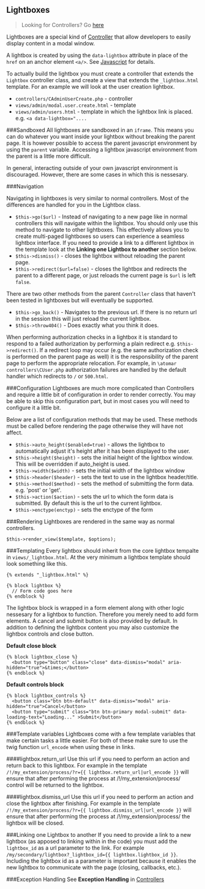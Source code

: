 Lightboxes
----
>Looking for Controllers? Go [here](/admin/documentation/core/Controllers)

Lightboxes are a special kind of [Controller](/admin/documentation/core/Controllers) that allow developers to easily display content in a modal window.

A lightbox is created by using the `data-lightbox` attribute in place of the `href` on an anchor element `<a/>`. See [Javascript](/admin/documentation/core/Javascript) for details.

To actually build the lightbox you must create a controller that extends the `Lightbox` controller class, and create a view that extends the `_lightbox.html` template. For an example we will look at the user creation lightbox.

* `controllers/CAdminUserCreate.php` - controller
* `views/admin/modal.user.create.html` - template
* `views/admin/users.html` - template in which the lightbox link is placed. e.g. `<a data-lightbox="....`

###Sandboxed
All lightboxes are sandboxed in an `iframe`. This means you can do whatever you want inside your lightbox without breaking the parent page. It is however possible to access the parent javascript environment by using the `parent` variable. Accessing a lightbox javascript environment from the parent is a little more difficult.

In general, interacting outside of your own javascript environment is discouraged. However, there are some cases in which this is nessesary.

###Navigation

Navigating in lightboxes is very similar to normal controllers. Most of the differences are handled for you in the Lightbox class.

*   `$this->go($url)` - Instead of navigating to a new page like in normal controllers this will navigate within the lightbox. You should only use this method to navigate to other lightboxes. This effectively allows you to create multi-paged lightboxes so users can experience a seamless lightbox interface. If you need to provide a link to a different lightbox in the template look at the **Linking one Lightbox to another** section below.
*   `$this->dismiss()` - closes the lightbox without reloading the parent page.
*   `$this->redirect($url=false)` - closes the lightbox and redirects the parent to a different page, or just reloads the current page is `$url` is left `false`. 

There are two other methods from the parent `Controller` class that haven't been tested in lightboxes but will eventually be supported.

*   `$this->go_back()` - Navigates to the previous url. If there is no return url in the session this will just reload the current lightbox.
*   `$this->throw404()` - Does exactly what you think it does.

When performing authorization checks in a lightbox it is standard to respond to a failed authorization by performing a plain redirect e.g. `$this->redirect()`. If a redirect loop may occur (e.g. the same authorization check is performed on the parent page as well) it is the responsibility of the parent page to perform the appropriate relocation. For example, in `\atomar
controllers\CUser.php` authorization failures are handled by the default handler which redirects to `/` or `500.html`.

###Configuration
Lightboxes are much more complicated than Controllers and require a little bit of configuration in order to render correctly. You may be able to skip this configuration part, but in most cases you will need to configure it a little bit.

Below are a list of configuration methods that may be used. These methods must be called before rendering the page otherwise they will have not affect.

*   `$this->auto_height($enabled=true)` - allows the lightbox to automatically adjust it's height after it has been displayed to the user.
*   `$this->height($height)` - sets the initial height of the lightbox window. This will be overridden if auto_height is used.
*   `$this->width($width)` - sets the initial width of the lightbox window
*   `$this->header($header)` - sets the text to use in the lightbox header/title. 
*   `$this->method($method)` - sets the method of submitting the form data. e.g. 'post' or 'get'.
*   `$this->action($action)` - sets the url to which the form data is submitted. By default this is the url to the current lightbox.
*   `$this->enctype(enctyp)` - sets the enctype of the form

###Rendering
Lightboxes are rendered in the same way as normal controllers.

    $this->render_view($template, $options);

###Templating
Every lightbox should inherit from the core lightbox tempalte in `views/_lightbox.html`. At the very minimum a lightbox template should look something like this.

    {% extends "_lightbox.html" %}

    {% block lightbox %}
      // Form code goes here
    {% endblock %}

The lightbox block is wrapped in a form element along with other logic nessesary for a lightbox to function. Therefore you merely need to add form elements. A cancel and submit button is also provided by default. In addition to defining the lightbox content you may also customize the lightbox controls and close button.

**Default close block**

    {% block lightbox_close %}
      <button type="button" class="close" data-dismiss="modal" aria-hidden="true">&times;</button>
    {% endblock %}

**Default controls block**

    {% block lightbox_controls %}
      <button class="btn btn-default" data-dismiss="modal" aria-hidden="true">Cancel</button>
      <button type="submit" class="btn btn-primary modal-submit" data-loading-text="Loading..." >Submit</button>
    {% endblock %}

###Template variables
Lightboxes come with a few template variables that make certain tasks a little easier. For both of these make sure to use the twig function `url_encode` when using these in links.

####lightbox.return_url
Use this url if you need to perform an action and return back to this lightbox. For example in the template `/!/my_extension/process/?r={{ lightbox.return_url|url_encode }}` will ensure that after performing the process at /!/my_extension/process/ control will be returned to the lightbox.

####lightbox.dismiss_url
Use this url if you need to perform an action and close the lightbox after finishing. For example in the template `/!/my_extension/process/?r={{ lightbox.dismiss_url|url_encode }}` will ensure that after performing the process at /!/my_extension/process/ the lightbox will be closed.

###Linking one Lightbox to another
If you need to provide a link to a new lightbox (as apposed to linking within in the code) you must add the `lightbox_id` as a url parameter to the link. For example `/my/secondary/lightbox?_lightbox_id={{ lightbox.lightbox_id }}`. Including the lightbox id as a parameter is important because it enables the new lightbox to communicate with the page (closing, callbacks, etc.).

###Exception Handling
See **Exception Handling** in [Controllers](/admin/documentation/core/Controllers)
